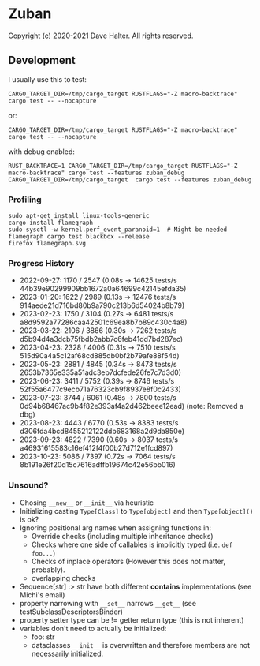 # Zuban

Copyright (c) 2020-2021 Dave Halter. All rights reserved.

## Development

I usually use this to test:

    CARGO_TARGET_DIR=/tmp/cargo_target RUSTFLAGS="-Z macro-backtrace" cargo test -- --nocapture

or:

    CARGO_TARGET_DIR=/tmp/cargo_target RUSTFLAGS="-Z macro-backtrace" cargo test -- --nocapture

with debug enabled:

    RUST_BACKTRACE=1 CARGO_TARGET_DIR=/tmp/cargo_target RUSTFLAGS="-Z macro-backtrace" cargo test --features zuban_debug
    CARGO_TARGET_DIR=/tmp/cargo_target  cargo test --features zuban_debug


### Profiling

    sudo apt-get install linux-tools-generic
    cargo install flamegraph
    sudo sysctl -w kernel.perf_event_paranoid=1  # Might be needed
    flamegraph cargo test blackbox --release
    firefox flamegraph.svg

### Progress History

- 2022-09-27: 1170 / 2547 (0.08s -> 14625 tests/s 44b39e90299909bb1672a0a64699c42145efda35)
- 2023-01-20: 1622 / 2989 (0.13s -> 12476 tests/s 914aede21d716bd80b9a790c213b6d54024b8b79)
- 2023-02-23: 1750 / 3104 (0.27s ->  6481 tests/s a8d9592a77286caa42501c69ea8b7b89c430c4a8)
- 2023-03-22: 2106 / 3866 (0.30s ->  7262 tests/s d5b94d4a3dcb75fbdb2abb7c6feb41dd7bd287ec)
- 2023-04-23: 2328 / 4006 (0.31s ->  7510 tests/s 515d90a4a5c12af68cd885db0bf2b79afe88f54d)
- 2023-05-23: 2881 / 4845 (0.34s ->  8473 tests/s 2653b7365e335a51adc3eb7dcfede26fe7c7d3d0)
- 2023-06-23: 3411 / 5752 (0.39s ->  8746 tests/s 52f55a6477c9ecb71a76323cb9f8937e8f0c2433)
- 2023-07-23: 3744 / 6061 (0.48s ->  7800 tests/s 0d94b68467ac9b4f82e393af4a2d462beee12ead) (note: Removed a dbg)
- 2023-08-23: 4443 / 6770 (0.53s ->  8383 tests/s d306fda4bcd8455212122ddb683168a2d9da850e)
- 2023-09-23: 4822 / 7390 (0.60s ->  8037 tests/s a46931615583c16ef412f4f00b27d712e1fcd897)
- 2023-10-23: 5086 / 7397 (0.72s ->  7064 tests/s 8b191e26f20d15c7616adffb19674c42e56bb016)

### Unsound?

- Chosing `__new__` or `__init__` via heuristic
- Initializing casting `Type[Class]` to `Type[object]` and then `Type[object]()` is ok?
- Ignoring positional arg names when assigning functions in:
  - Override checks (including multiple inheritance checks)
  - Checks where one side of callables is implicitly typed (i.e. `def foo...`)
  - Checks of inplace operators (However this does not matter, probably).
  - overlapping checks
- Sequence[str] :> str have both different __contains__ implementations (see Michi's email)
- property narrowing with `__set__` narrows `__get__` (see testSubclassDescriptorsBinder)
- property setter type can be != getter return type (this is not inherent)
- variables don't need to actually be initialized:
  - foo: str
  - dataclasses `__init__` is overwritten and therefore members are not necessarily initialized.
